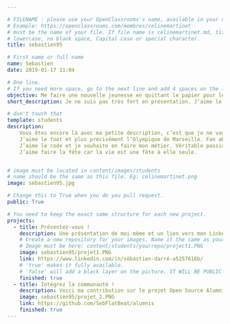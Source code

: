```yaml
---

# FILENAME : please use your OpenClassrooms's name, available in your url.
# Example: https://openclassrooms.com/membres/celinemartinet
# must be the name of your file. If file name is celinemartinet.md, title is celinemartinet.
# lowercase, no blank space, Capital case or special character.
title: sebastien95

# First name or full name
name: Sebastien
date: 2019-01-17 11:04

# One line.
# If you need more space, go to the next line and add 4 spaces on the left, as in 'description'.
objective: Me faire une nouvelle jeunesse en quittant le papier pour le digital.
short_description: Je ne suis pas très fort en présentation. J’aime le foot, j’aime le code et j’aime la fête ! 

# don't touch that
template: students
description: 
    Vous êtes encore là avec ma petite description, c’est que je ne vous rebute pas de prime abord et que vous souhaitez en savoir plus !
    J’aime le foot et plus précisément l’Olympique de Marseille. Fan absolu et je ne manque jamais un match.
    J’aime le code et je souhaite en faire mon métier. Véritable passionné de l’informatique depuis mon enfance, j’ai toujours considérer ce domaine comme quelque chose de ludique.
    J’aime faire la fête car la vie est une fête à elle seule.


# image must be located in content/images/students
# name should be the same as this file. Eg: celinemartinet.png
image: sebastien95.jpg

# Change this to True when you do you pull request.
public: True

# You need to keep the exact same structure for each new project.
projects:
  - title: Présentez-vous !
    description: Une présentation de moi-même et un lien vers mon LinkedIn. En espérant vous y retrouver ! A bientôt
    # Create a new repository for your images. Name it the same as your nickname and profile picture.
    # Image must be here: content/students/yourrepo/project1.PNG
    image: sebastien95/projet1.PNG
    link: https://www.linkedin.com/in/sébastien-darré-a5257616b/
    # 'true' makes it fully available.
    # 'false' will add a black layer on the picture. IT WILL BE PUBLIC!
    finished: true
  - title: Intégrez la communauté !
    description: Voici ma contribution sur le projet Open Source Alumnis. Je vous invite à faire pareil, c'est sympa.
    image: sebastien95/projet_2.PNG
    link: https://github.com/SebFlatBeat/alumnis
    finished: true	
---
```

